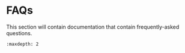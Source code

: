 # FAQs

This section will contain documentation that contain frequently-asked questions.

```{toctree}
:maxdepth: 2

```
